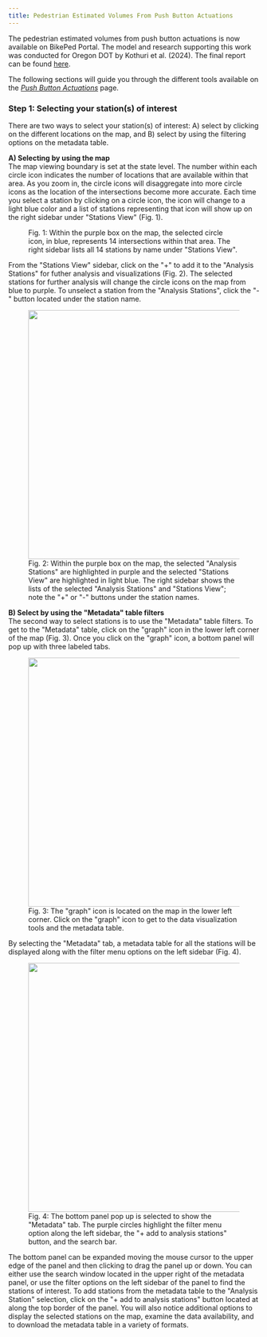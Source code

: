 ```yaml
---
title: Pedestrian Estimated Volumes From Push Button Actuations
---
```


The pedestrian estimated volumes from push button actuations is now available on BikePed Portal. The model and research supporting this work was conducted for Oregon DOT by Kothuri et al. (2024). The final report can be found [here](https://rosap.ntl.bts.gov/view/dot/73447).  
  
The following sections will guide you through the different tools available on the [_Push Button Actuations_](https://bikeped.trec.pdx.edu/pushbutton/) page.  

### Step 1: Selecting your station(s) of interest
There are two ways to select your station(s) of interest: A) select by clicking on the different locations on the map, and B) select by using the filtering options on the metadata table.

__A) Selecting by using the map__  
The map viewing boundary is set at the state level. The number within each circle icon indicates the number of locations that are available within that area. As you zoom in, the circle icons will disaggregate into more circle icons as the location of the intersections become more accurate. Each time you select a station by clicking on a circle icon, the icon will change to a light blue color and a list of stations representing that icon will show up on the right sidebar under "Stations View" (Fig. 1).

<figure class="align-left">
    <img src="{{ site.url }}{{ site.baseurl }}/assets/images/push-fig1.png" alt="">
    <figcaption>Fig. 1: Within the purple box on the map, the selected circle icon, in blue, represents 14 intersections within that area. The right sidebar lists all 14 stations by name under "Stations View".</figcaption>
</figure>

From the "Stations View" sidebar, click on the "+" to add it to the "Analysis Stations" for futher analysis and visualizations (Fig. 2). The selected stations for further analysis will change the circle icons on the map from blue to purple. To unselect a station from the "Analysis Stations", click the "-" button located under the station name.

<figure class="align-left">
    <img src="{{ site.url }}{{ site.baseurl }}/assets/images/push-fig2.png" alt="" width="500">
    <figcaption>Fig. 2: Within the purple box on the map, the selected "Analysis Stations" are highlighted in purple and the selected "Stations View" are highlighted in light blue. The right sidebar shows the lists of the selected "Analysis Stations" and "Stations View"; note the "+" or "-" buttons under the station names. </figcaption>
</figure>

__B) Select by using the "Metadata" table filters__  
The second way to select stations is to use the "Metadata" table filters. To get to the "Metadata" table, click on the "graph" icon in the lower left corner of the map (Fig. 3). Once you click on the "graph" icon, a bottom panel will pop up with three labeled tabs. 

<figure class="align-left">
    <img src="{{ site.url }}{{ site.baseurl }}/assets/images/push-fig3.png" alt="" width="500">
    <figcaption>Fig. 3: The "graph" icon is located on the map in the lower left corner. Click on the "graph" icon to get to the data visualization tools and the metadata table. </figcaption>
</figure>

By selecting the "Metadata" tab, a metadata table for all the stations will be displayed along with the filter menu options on the left sidebar (Fig. 4).

<figure class="align-left">
    <img src="{{ site.url }}{{ site.baseurl }}/assets/images/push-fig4.png" alt="" width="500">
    <figcaption>Fig. 4: The bottom panel pop up is selected to show the "Metadata" tab. The purple circles highlight the filter menu option along the left sidebar, the "+ add to analysis stations" button, and the search bar.</figcaption>
</figure>

The bottom panel can be expanded moving the mouse cursor to the upper edge of the panel and then clicking to drag the panel up or down. You can either use the search window located in the upper right of the metadata panel, or use the filter options on the left sidebar of the panel to find the stations of interest. To add stations from the metadata table to the "Analysis Station" selection, click on the "+ add to analysis stations" button located at along the top border of the panel. You will also notice additional options to display the selected stations on the map, examine the data availability, and to download the metadata table in a variety of formats.